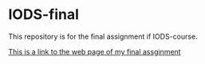 # IODS-final

This repository is for the final assignment if IODS-course.

[This is a link to the web page of my final assginment](https://junzq7.github.io/IODS-final/) 